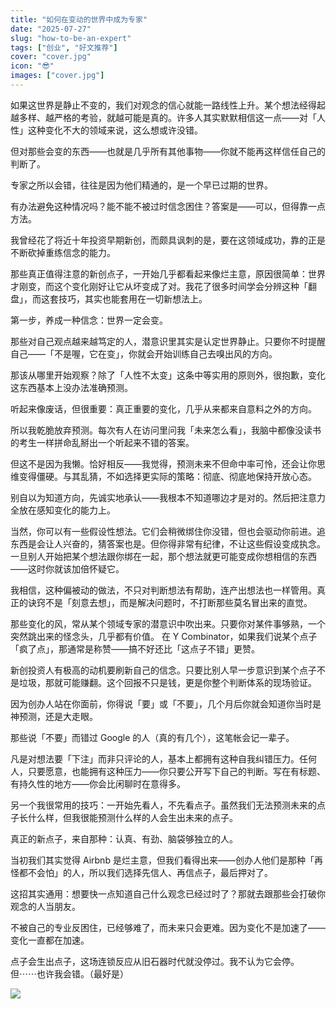 ```yaml
---
title: "如何在变动的世界中成为专家"
date: "2025-07-27"
slug: "how-to-be-an-expert"
tags: ["创业", "好文推荐"]
cover: "cover.jpg"
icon: "😎"
images: ["cover.jpg"]
---
```

如果这世界是静止不变的，我们对观念的信心就能一路线性上升。某个想法经得起越多样、越严格的考验，就越可能是真的。许多人其实默默相信这一点——对「人性」这种变化不大的领域来说，这么想或许没错。



但对那些会变的东西——也就是几乎所有其他事物——你就不能再这样信任自己的判断了。



专家之所以会错，往往是因为他们精通的，是一个早已过期的世界。



有办法避免这种情况吗？能不能不被过时信念困住？答案是——可以，但得靠一点方法。



我曾经花了将近十年投资早期新创，而颇具讽刺的是，要在这领域成功，靠的正是不断砍掉重练信念的能力。



那些真正值得注意的新创点子，一开始几乎都看起来像烂主意，原因很简单：世界才刚变，而这个变化刚好让它从坏变成了对。我花了很多时间学会分辨这种「翻盘」，而这套技巧，其实也能套用在一切新想法上。



第一步，养成一种信念：世界一定会变。



那些对自己观点越来越笃定的人，潜意识里其实是认定世界静止。只要你不时提醒自己——「不是喔，它在变」，你就会开始训练自己去嗅出风的方向。



那该从哪里开始观察？除了「人性不太变」这条中等实用的原则外，很抱歉，变化这东西基本上没办法准确预测。



听起来像废话，但很重要：真正重要的变化，几乎从来都来自意料之外的方向。



所以我乾脆放弃预测。每次有人在访问里问我「未来怎么看」，我脑中都像没读书的考生一样拼命乱掰出一个听起来不错的答案。



但这不是因为我懒。恰好相反——我觉得，预测未来不但命中率可怜，还会让你思维变得僵硬。与其乱猜，不如选择更实际的策略：彻底、彻底地保持开放心态。



别自以为知道方向，先诚实地承认——我根本不知道哪边才是对的。然后把注意力全放在感知变化的能力上。



当然，你可以有一些假设性想法。它们会稍微绑住你没错，但也会驱动你前进。追东西是会让人兴奋的，猜答案也是。但你得非常有纪律，不让这些假设变成执念。
一旦别人开始把某个想法跟你绑在一起，那个想法就更可能变成你想相信的东西——这时你就该加倍怀疑它。



我相信，这种偏被动的做法，不只对判断想法有帮助，连产出想法也一样管用。真正的诀窍不是「刻意去想」，而是解决问题时，不打断那些莫名冒出来的直觉。



那些变化的风，常从某个领域专家的潜意识中吹出来。只要你对某件事够熟，一个突然跳出来的怪念头，几乎都有价值。
在 Y Combinator，如果我们说某个点子「疯了点」，那通常是称赞——搞不好还比「这点子不错」更赞。



新创投资人有极高的动机要刷新自己的信念。只要比别人早一步意识到某个点子不是垃圾，那就可能赚翻。这个回报不只是钱，更是你整个判断体系的现场验证。



因为创办人站在你面前，你得说「要」或「不要」，几个月后你就会知道你当时是神预测，还是大走眼。



那些说「不要」而错过 Google 的人（真的有几个），这笔帐会记一辈子。



凡是对想法要「下注」而非只评论的人，基本上都拥有这种自我纠错压力。任何人，只要愿意，也能拥有这种压力——你只要公开写下自己的判断。写在有标题、有持久性的地方——你会比闲聊时在意得多。



另一个我很常用的技巧：一开始先看人，不先看点子。虽然我们无法预测未来的点子长什么样，但我很能预测什么样的人会生出未来的点子。



真正的新点子，来自那种：认真、有劲、脑袋够独立的人。



当初我们其实觉得 Airbnb 是烂主意，但我们看得出来——创办人他们是那种「再怪都不会怕」的人，所以我们选择先信人、再信点子，最后押对了。



这招其实通用：想要快一点知道自己什么观念已经过时了？那就去跟那些会打破你观念的人当朋友。



不被自己的专业反困住，已经够难了，而未来只会更难。因为变化不是加速了——变化一直都在加速。



点子会生出点子，这场连锁反应从旧石器时代就没停过。我不认为它会停。
但⋯⋯也许我会错。（最好是）




![](https://prod-files-secure.s3.us-west-2.amazonaws.com/112d0858-5090-4d34-a606-b75eb8d65fd2/46476355-9cf3-4e99-9b7a-3531bc426380/1000202064.png?X-Amz-Algorithm=AWS4-HMAC-SHA256&X-Amz-Content-Sha256=UNSIGNED-PAYLOAD&X-Amz-Credential=ASIAZI2LB466465HJTRJ%2F20250907%2Fus-west-2%2Fs3%2Faws4_request&X-Amz-Date=20250907T110944Z&X-Amz-Expires=3600&X-Amz-Security-Token=IQoJb3JpZ2luX2VjEDsaCXVzLXdlc3QtMiJHMEUCIQCtKYH13oEsAqU5CQVZ0WRcACJRhn2aq%2BJ0H5uJjABGtgIgUNCeqvHGUiUuiAZ7J8%2Fgk5%2Fdv2uTH53uUo%2F9iTvTZEcqiAQIpP%2F%2F%2F%2F%2F%2F%2F%2F%2F%2FARAAGgw2Mzc0MjMxODM4MDUiDLrGKQxlJFaq3m7K7CrcA8fs7I5qGj8Uwk3IG6WLMf4vw1Poj3mO%2BIDyR6zi%2Bt6zMcrwfs9Pj5Q%2B4cVpjKXyP8bcdN1mckjavITl1aprBMJ8AiQ8JOmzfyw0vFOCTqq1kQjsKT9148Z4fIBgKeZvGEgBCvISPzFK990RyGSfZW3ZIg9eqEo8YEV7Y%2F4tpF%2F%2BqIcNR6ahRJg8pjVAE7ranhmJHFCp6K%2FKK7VWxcmVly5YsXtgAePk9VU2wLk%2BzKqhY6B327lLAWYJYruzXWi8P9GFpJPQcHh5n1nnWFhQVcHlCY%2B9Nvh5JNUMogTEf%2Fs7cBqIxvv5L2%2FfuAcXPbR%2BAmdE7Kwq%2FWwXnYjtYncGnI8jusZjJ69F9ZM%2F3C3H6IATE4L4pL0LDUYr83l%2FCcgUSz5wVbfDe1GPAMVDyzzkdSqNsFV0goaivFdBK9PmqzW5oP6nABHRyKE0XnoNYX6Lg7c02I7dMH5JNuSTDHu%2FAljmJ5PF7WRi19WCGGD%2BF8ScxBMMIKilztqn9Z7v6q3iRg%2B0XrITtAqRW6Qb7XaSka78tN8t7oKpJw%2B2BSToV0xSbcesVq3f%2FnJZ0P%2FSp0Qf7B7dQvHyefxxD11LjgmYTVzCxKdJpCpCbsvgln3TairyCF7TBoXOX%2BPkZD%2FkMKPL9cUGOqUB69RkDuvTVkQ7ehY8OXi1nCel%2FnbjY3SvMs4jt%2BYjb7wu7O30xp9Z3GXTwvSRKtiEF2Au0sudo8xyCmqjm3zCreKUDhMcSxtQ6jCPZttXfQ4xeUXaiJ5bbCKCECoF%2BIDzPg0vbtmFbuA8qLVQnkxZWIZ5KERoOd9h8Osqss9mKIsxPw9ZpBTC2nOyselCDb0byzCIKb6l%2FhIqn8HTYaFAL51l2cJU&X-Amz-Signature=67675295704af7b5f820772d52b5dec43d330b03c0e9520bc6e209929a25e10f&X-Amz-SignedHeaders=host&x-amz-checksum-mode=ENABLED&x-id=GetObject)

